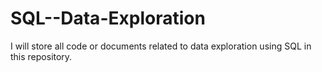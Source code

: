 # SQL--Data-Exploration
I will store all code or documents related to data exploration using SQL in this repository.
